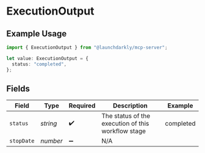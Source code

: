 # ExecutionOutput

## Example Usage

```typescript
import { ExecutionOutput } from "@launchdarkly/mcp-server";

let value: ExecutionOutput = {
  status: "completed",
};
```

## Fields

| Field                                              | Type                                               | Required                                           | Description                                        | Example                                            |
| -------------------------------------------------- | -------------------------------------------------- | -------------------------------------------------- | -------------------------------------------------- | -------------------------------------------------- |
| `status`                                           | *string*                                           | :heavy_check_mark:                                 | The status of the execution of this workflow stage | completed                                          |
| `stopDate`                                         | *number*                                           | :heavy_minus_sign:                                 | N/A                                                |                                                    |